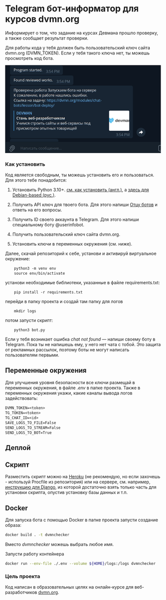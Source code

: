 # Telegram бот-информатор для курсов dvmn.org

Информирует о том, что задание на курсах Девмана прошло проверку, а также сообщает результат проверки.

Для работы кода у тебя должен быть пользовательский ключ сайта dvmn.org (DVMN_TOKEN).
Если у тебя такого ключа нет, ты можешь просмотреть код бота.

![Скриншот](screenshot_chat_bot.png)

### Как установить

Код является свободным, ты можешь установить его и пользоваться. Для этого тебе понадобится:

1. Установить Python 3.10+. [см. как установить (англ.)](https://realpython.com/installing-python/), а [здесь для Debian-based (рус.)](http://userone.ru/?q=node/41).

2. Получить API ключ для твоего бота. Для этого напиши [Отцу ботов](https://telegram.me/BotFather) и ответь на его вопросы.

3. Получить ID своего аккаунта в Telegram. Для этого напиши специальному боту @userinfobot. 

4. Получить пользовательский ключ сайта dvmn.org.

5. Установить ключи в переменных окружения (см. ниже).

Далее, скачай репозиторий к себе, установи и активируй виртуальное окружение:
```
    python3 -m venv env
    source env/bin/activate
```
установи необходимые библиотеки, указанные в файле requirements.txt:
```
    pip install -r requirements.txt
```
перейди в папку проекта и создай там папку для логов
```
    mkdir logs
```
потом запусти скрипт:
```
    python3 bot.py
```
Если у тебя возникает ошибка *chat not found* — напиши своему боту в Telegram. Пока ты не напишешь ему, у него нет чата с тобой. Это защита от рекламных рассылок, поэтому боты не могут написать пользователям первыми.


## Переменные окружения

Для улучшения уровня безопасности все ключи размещай в переменных окружения, в файле *.env* в папке проекта.
Также в переменных окружения укажи, какие каналы вывода логов задействовать:

```
DVMN_TOKEN=<token>
TG_TOKEN=<token>
TG_CHAT_ID=<id>
SAVE_LOGS_TO_FILE=False
SEND_LOGS_TO_STREAM=False
SEND_LOGS_TO_BOT=True
```

## Деплой

## Скрипт

Разместить скрипт можно на [Heroku](https://devcenter.heroku.com/articles/getting-started-with-python) (не рекомендую, но если захочешь - используй Procfile из репозитория) или на сервере, см. например, [инструкцию для Django](https://habr.com/ru/post/501414/), из которой достаточно взять только часть для установки скрипта, опустив установку базы данных и т.п.

## Docker

Для запуска бота с помощью Docker в папке проекта запусти создание образа:
```sh
docker build . -t dvmnchecker
```
Вместо *dvmnchecker* можешь выбрать любое имя.

Запусти работу контейнера
```sh
docker run --env-file ./.env --volume ${HOME}/logs:/logs dvmnchecker
```

### Цель проекта

Код написан в образовательных целях на онлайн-курсе для веб-разработчиков [dvmn.org](https://dvmn.org/).
